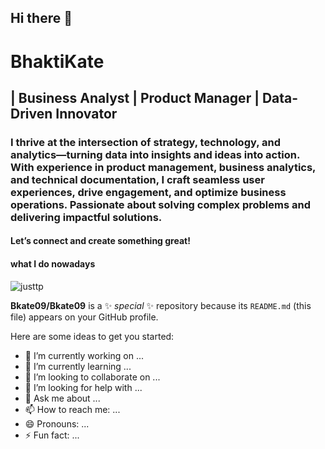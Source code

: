 ## Hi there 👋
# BhaktiKate 
## | Business Analyst | Product Manager | Data-Driven Innovator
### I thrive at the intersection of strategy, technology, and analytics—turning data into insights and ideas into action. With experience in product management, business analytics, and technical documentation, I craft seamless user experiences, drive engagement, and optimize business operations. Passionate about solving complex problems and delivering impactful solutions.

#### Let’s connect and create something great!
#### what I do nowadays
![justtp](/image1.jpeg)



**Bkate09/Bkate09** is a ✨ _special_ ✨ repository because its `README.md` (this file) appears on your GitHub profile.

Here are some ideas to get you started:

- 🔭 I’m currently working on ...
- 🌱 I’m currently learning ...
- 👯 I’m looking to collaborate on ...
- 🤔 I’m looking for help with ...
- 💬 Ask me about ...
- 📫 How to reach me: ...
- 😄 Pronouns: ...
- ⚡ Fun fact: ...
